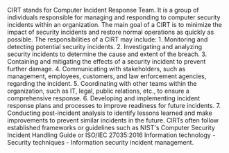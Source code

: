 CIRT stands for Computer Incident Response Team. It is a group of individuals responsible for managing and responding to computer security incidents within an organization. The main goal of a CIRT is to minimize the impact of security incidents and restore normal operations as quickly as possible. The responsibilities of a CIRT may include:
	1. Monitoring and detecting potential security incidents.
	2. Investigating and analyzing security incidents to determine the cause and extent of the breach.
	3. Containing and mitigating the effects of a security incident to prevent further damage.
	4. Communicating with stakeholders, such as management, employees, customers, and law enforcement agencies, regarding the incident.
	5. Coordinating with other teams within the organization, such as IT, legal, public relations, etc., to ensure a comprehensive response.
	6. Developing and implementing incident response plans and processes to improve readiness for future incidents.
	7. Conducting post-incident analysis to identify lessons learned and make improvements to prevent similar incidents in the future.
	CIRTs often follow established frameworks or guidelines such as NIST's Computer Security Incident Handling Guide or ISO/IEC 27035:2016 Information technology - Security techniques - Information security incident management.